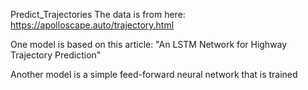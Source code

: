 Predict_Trajectories
The data is from here: https://apolloscape.auto/trajectory.html


One model is based on this article: "An LSTM Network for Highway Trajectory Prediction"

Another model is a simple feed-forward neural network that is trained
